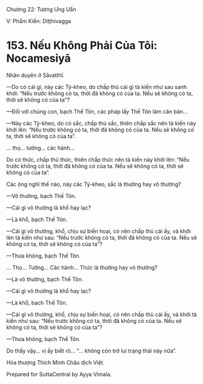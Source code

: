  

Chương 22: Tương Ưng Uẩn

V: Phẩm Kiến: Diṭṭhivagga

# 153\. Nếu Không Phải Của Tôi: Nocamesiyā

Nhân duyên ở Sāvatthī.

—Do có cái gì, này các Tỷ-kheo, do chấp thủ cái gì tà kiến như sau sanh khởi: “Nếu trước không có ta, thời đã không có của ta. Nếu sẽ không có ta, thời sẽ không có của ta”?

—Ðối với chúng con, bạch Thế Tôn, các pháp lấy Thế Tôn làm căn bản…

—Này các Tỷ-kheo, do có sắc, chấp thủ sắc, thiên chấp sắc nên tà kiến này khởi lên: “Nếu trước không có ta, thời đã không có của ta. Nếu sẽ không có ta, thời sẽ không có của ta”.

… thọ… tưởng… các hành…

Do có thức, chấp thủ thức, thiên chấp thức nên tà kiến này khởi lên: “Nếu trước không có ta, thời đã không có của ta. Nếu sẽ không có ta, thời sẽ không có của ta”.

Các ông nghĩ thế nào, này các Tỷ-kheo, sắc là thường hay vô thường?

—Vô thường, bạch Thế Tôn.

—Cái gì vô thường là khổ hay lạc?

—Là khổ, bạch Thế Tôn.

—Cái gì vô thường, khổ, chịu sự biến hoại, có nên chấp thủ cái ấy, và khởi lên tà kiến như sau: “Nếu trước không có ta, thời đã không có của ta. Nếu sẽ không có ta, thời sẽ không có của ta”?

—Thưa không, bạch Thế Tôn.

… Thọ… Tưởng… Các hành… Thức là thường hay vô thường?

—Là vô thường, bạch Thế Tôn.

—Cái gì vô thường là khổ hay lạc?

—Là khổ, bạch Thế Tôn.

—Cái gì vô thường, khổ, chịu sự biến hoại, có nên chấp thủ cái ấy, và khởi tà kiến như sau: “Nếu trước không có ta, thời đã không có của ta. Nếu sẽ không có ta, thời sẽ không có của ta”?

—Thưa không, bạch Thế Tôn.

Do thấy vậy… vị ấy biết rõ… “… không còn trở lui trạng thái này nữa”.

Hòa thượng Thích Minh Châu dịch Việt.

Prepared for SuttaCentral by Ayya Vimala.